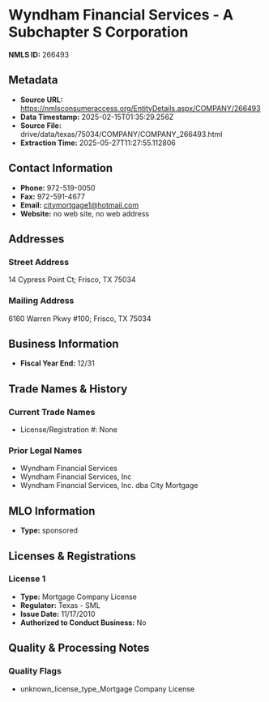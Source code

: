 # Wyndham Financial Services - A Subchapter S Corporation

**NMLS ID:** 266493

## Metadata
- **Source URL:** https://nmlsconsumeraccess.org/EntityDetails.aspx/COMPANY/266493
- **Data Timestamp:** 2025-02-15T01:35:29.256Z
- **Source File:** drive/data/texas/75034/COMPANY/COMPANY_266493.html
- **Extraction Time:** 2025-05-27T11:27:55.112806

## Contact Information
- **Phone:** 972-519-0050
- **Fax:** 972-591-4677
- **Email:** citymortgage1@hotmail.com
- **Website:** no web site, no web address

## Addresses
### Street Address
14 Cypress Point Ct; Frisco, TX 75034

### Mailing Address
6160 Warren Pkwy #100; Frisco, TX 75034

## Business Information
- **Fiscal Year End:** 12/31

## Trade Names & History
### Current Trade Names
- License/Registration #: None

### Prior Legal Names
- Wyndham Financial Services
- Wyndham Financial Services, Inc
- Wyndham Financial Services, Inc. dba City Mortgage

## MLO Information
- **Type:** sponsored

## Licenses & Registrations

### License 1
- **Type:** Mortgage Company License
- **Regulator:** Texas - SML
- **Issue Date:** 11/17/2010
- **Authorized to Conduct Business:** No

## Quality & Processing Notes
### Quality Flags
- unknown_license_type_Mortgage Company License
